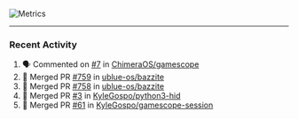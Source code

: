 ![Metrics](https://metrics.lecoq.io/KyleGospo?template=classic&base=header%2C%20activity%2C%20community%2C%20repositories%2C%20metadata&base.indepth=false&base.hireable=false&base.skip=false&config.timezone=America%2FLos_Angeles)

---
### Recent Activity
<!--START_SECTION:activity-->
1. 🗣 Commented on [#7](https://github.com/ChimeraOS/gamescope/pull/7#issuecomment-1937917811) in [ChimeraOS/gamescope](https://github.com/ChimeraOS/gamescope)
2. 🎉 Merged PR [#759](https://github.com/ublue-os/bazzite/pull/759) in [ublue-os/bazzite](https://github.com/ublue-os/bazzite)
3. 🎉 Merged PR [#758](https://github.com/ublue-os/bazzite/pull/758) in [ublue-os/bazzite](https://github.com/ublue-os/bazzite)
4. 🎉 Merged PR [#3](https://github.com/KyleGospo/python3-hid/pull/3) in [KyleGospo/python3-hid](https://github.com/KyleGospo/python3-hid)
5. 🎉 Merged PR [#61](https://github.com/KyleGospo/gamescope-session/pull/61) in [KyleGospo/gamescope-session](https://github.com/KyleGospo/gamescope-session)
<!--END_SECTION:activity-->
